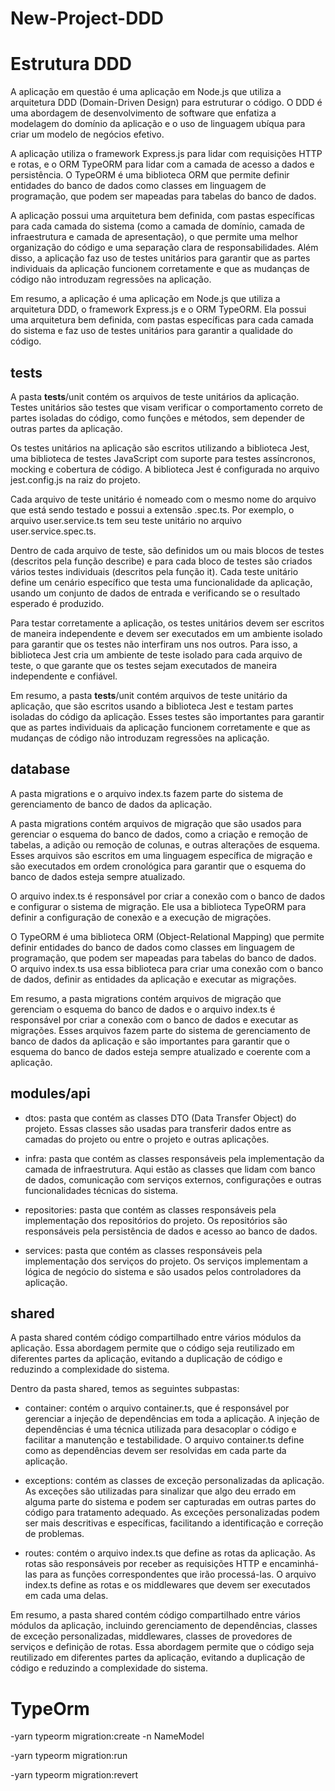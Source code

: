 # New-Project-DDD

# Estrutura DDD

A aplicação em questão é uma aplicação em Node.js que utiliza a arquitetura DDD (Domain-Driven Design) para estruturar o código. O DDD é uma abordagem de desenvolvimento de software que enfatiza a modelagem do domínio da aplicação e o uso de linguagem ubíqua para criar um modelo de negócios efetivo.

A aplicação utiliza o framework Express.js para lidar com requisições HTTP e rotas, e o ORM TypeORM para lidar com a camada de acesso a dados e persistência. O TypeORM é uma biblioteca ORM que permite definir entidades do banco de dados como classes em linguagem de programação, que podem ser mapeadas para tabelas do banco de dados.

A aplicação possui uma arquitetura bem definida, com pastas específicas para cada camada do sistema (como a camada de domínio, camada de infraestrutura e camada de apresentação), o que permite uma melhor organização do código e uma separação clara de responsabilidades. Além disso, a aplicação faz uso de testes unitários para garantir que as partes individuais da aplicação funcionem corretamente e que as mudanças de código não introduzam regressões na aplicação.

Em resumo, a aplicação é uma aplicação em Node.js que utiliza a arquitetura DDD, o framework Express.js e o ORM TypeORM. Ela possui uma arquitetura bem definida, com pastas específicas para cada camada do sistema e faz uso de testes unitários para garantir a qualidade do código.

## tests

A pasta __tests__/unit contém os arquivos de teste unitários da aplicação. Testes unitários são testes que visam verificar o comportamento correto de partes isoladas do código, como funções e métodos, sem depender de outras partes da aplicação.

Os testes unitários na aplicação são escritos utilizando a biblioteca Jest, uma biblioteca de testes JavaScript com suporte para testes assíncronos, mocking e cobertura de código. A biblioteca Jest é configurada no arquivo jest.config.js na raiz do projeto.

Cada arquivo de teste unitário é nomeado com o mesmo nome do arquivo que está sendo testado e possui a extensão .spec.ts. Por exemplo, o arquivo user.service.ts tem seu teste unitário no arquivo user.service.spec.ts.

Dentro de cada arquivo de teste, são definidos um ou mais blocos de testes (descritos pela função describe) e para cada bloco de testes são criados vários testes individuais (descritos pela função it). Cada teste unitário define um cenário específico que testa uma funcionalidade da aplicação, usando um conjunto de dados de entrada e verificando se o resultado esperado é produzido.

Para testar corretamente a aplicação, os testes unitários devem ser escritos de maneira independente e devem ser executados em um ambiente isolado para garantir que os testes não interfiram uns nos outros. Para isso, a biblioteca Jest cria um ambiente de teste isolado para cada arquivo de teste, o que garante que os testes sejam executados de maneira independente e confiável.

Em resumo, a pasta __tests__/unit contém arquivos de teste unitário da aplicação, que são escritos usando a biblioteca Jest e testam partes isoladas do código da aplicação. Esses testes são importantes para garantir que as partes individuais da aplicação funcionem corretamente e que as mudanças de código não introduzam regressões na aplicação.

## database

A pasta migrations e o arquivo index.ts fazem parte do sistema de gerenciamento de banco de dados da aplicação.

A pasta migrations contém arquivos de migração que são usados para gerenciar o esquema do banco de dados, como a criação e remoção de tabelas, a adição ou remoção de colunas, e outras alterações de esquema. Esses arquivos são escritos em uma linguagem específica de migração e são executados em ordem cronológica para garantir que o esquema do banco de dados esteja sempre atualizado.

O arquivo index.ts é responsável por criar a conexão com o banco de dados e configurar o sistema de migração. Ele usa a biblioteca TypeORM para definir a configuração de conexão e a execução de migrações.

O TypeORM é uma biblioteca ORM (Object-Relational Mapping) que permite definir entidades do banco de dados como classes em linguagem de programação, que podem ser mapeadas para tabelas do banco de dados. O arquivo index.ts usa essa biblioteca para criar uma conexão com o banco de dados, definir as entidades da aplicação e executar as migrações.

Em resumo, a pasta migrations contém arquivos de migração que gerenciam o esquema do banco de dados e o arquivo index.ts é responsável por criar a conexão com o banco de dados e executar as migrações. Esses arquivos fazem parte do sistema de gerenciamento de banco de dados da aplicação e são importantes para garantir que o esquema do banco de dados esteja sempre atualizado e coerente com a aplicação.

## modules/api

- dtos: pasta que contém as classes DTO (Data Transfer Object) do projeto. Essas classes são usadas para transferir dados entre as camadas do projeto ou entre o projeto e outras aplicações.

- infra: pasta que contém as classes responsáveis pela implementação da camada de infraestrutura. Aqui estão as classes que lidam com banco de dados, comunicação com serviços externos, configurações e outras funcionalidades técnicas do sistema.

- repositories: pasta que contém as classes responsáveis pela implementação dos repositórios do projeto. Os repositórios são responsáveis pela persistência de dados e acesso ao banco de dados.

- services: pasta que contém as classes responsáveis pela implementação dos serviços do projeto. Os serviços implementam a lógica de negócio do sistema e são usados pelos controladores da aplicação.

## shared

A pasta shared contém código compartilhado entre vários módulos da aplicação. Essa abordagem permite que o código seja reutilizado em diferentes partes da aplicação, evitando a duplicação de código e reduzindo a complexidade do sistema.

Dentro da pasta shared, temos as seguintes subpastas:

- container: contém o arquivo container.ts, que é responsável por gerenciar a injeção de dependências em toda a aplicação. A injeção de dependências é uma técnica utilizada para desacoplar o código e facilitar a manutenção e testabilidade. O arquivo container.ts define como as dependências devem ser resolvidas em cada parte da aplicação.

- exceptions: contém as classes de exceção personalizadas da aplicação. As exceções são utilizadas para sinalizar que algo deu errado em alguma parte do sistema e podem ser capturadas em outras partes do código para tratamento adequado. As exceções personalizadas podem ser mais descritivas e específicas, facilitando a identificação e correção de problemas.

- routes: contém o arquivo index.ts que define as rotas da aplicação. As rotas são responsáveis por receber as requisições HTTP e encaminhá-las para as funções correspondentes que irão processá-las. O arquivo index.ts define as rotas e os middlewares que devem ser executados em cada uma delas.

Em resumo, a pasta shared contém código compartilhado entre vários módulos da aplicação, incluindo gerenciamento de dependências, classes de exceção personalizadas, middlewares, classes de provedores de serviços e definição de rotas. Essa abordagem permite que o código seja reutilizado em diferentes partes da aplicação, evitando a duplicação de código e reduzindo a complexidade do sistema.
# TypeOrm

-yarn typeorm migration:create -n NameModel

-yarn typeorm migration:run

-yarn typeorm migration:revert